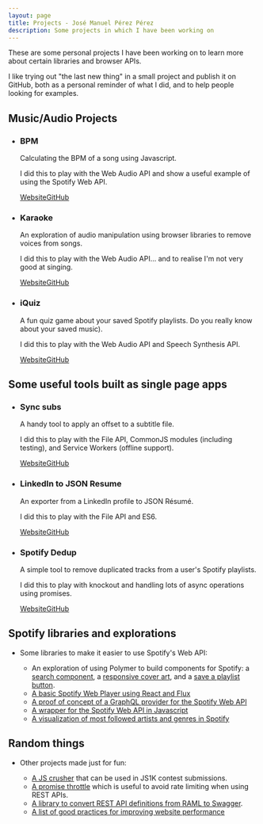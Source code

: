 ```yaml
---
layout: page
title: Projects - José Manuel Pérez Pérez
description: Some projects in which I have been working on
---
```

<style>{% include projects.css %}</style>
These are some personal projects I have been working on to learn more about certain libraries and browser APIs.

I like trying out "the last new thing" in a small project and publish it on GitHub, both as a personal reminder of what I did, and to help people looking for examples.

<h2>Music/Audio Projects</h2>
<ul class="projects">
  <li>
    <h3>BPM</h3>
    <div class="description">
      <p>Calculating the BPM of a song using Javascript.</p>
      <p>I did this to play with the Web Audio API and show a useful example of using the Spotify Web API.</p>
      <div class="project-links"><a href="https://jmperezperez.com/beats-audio-api/">Website</a><a href="https://github.com/JMPerez/beats-audio-api">GitHub</a></div>
    </div>
  </li>
  <li>
    <h3>Karaoke</h3>
    <div class="description">
      <p>An exploration of audio manipulation using browser libraries to remove voices from songs.</p>
      <p>I did this to play with the Web Audio API... and to realise I'm not very good at singing.</p>
      <div class="project-links"><a href="https://jmperezperez.com/karaoke/">Website</a><a href="https://github.com/JMPerez/karaoke">GitHub</a></div>
    </div>
  </li>
  <li>
    <h3>iQuiz</h3>
    <div class="description">
      <p>A fun quiz game about your saved Spotify playlists. Do you really know about your saved music).</p>
      <p>I did this to play with the Web Audio API and Speech Synthesis API.</p>
      <div class="project-links"><a href="https://jmperezperez.com/spotify-iquiz/">Website</a><a href="https://github.com/JMPerez/spotify-iquiz">GitHub</a></div>
    </div>
  </li>
</ul>

<h2>Some useful tools built as single page apps</h2>
<ul class="projects">
  <li>
    <h3>Sync subs</h3>
    <div class="description">
      <p>A handy tool to apply an offset to a subtitle file.</p>
      <p>I did this to play with the File API, CommonJS modules (including testing), and Service Workers (offline support).</p>
      <div class="project-links"><a href="https://jmperezperez.com/sync-subs/">Website</a><a href="https://github.com/JMPerez/sync-subs">GitHub</a></div>
    </div>
  </li>
  <li>
    <h3>LinkedIn to JSON Resume</h3>
    <div class="description">
      <p>An exporter from a LinkedIn profile to JSON Résumé.</p>
      <p>I did this to play with the File API and ES6.</p>
      <div class="project-links"><a href="https://jmperezperez.com/linkedin-to-json-resume/">Website</a><a href="https://github.com/JMPerez/linkedin-to-json-resume">GitHub</a></div>
    </div>
  </li>
  <li>
    <h3>Spotify Dedup</h3>
    <div class="description">
      <p>A simple tool to remove duplicated tracks from a user's Spotify playlists.</p>
      <p>I did this to play with knockout and handling lots of async operations using promises.</p>
      <div class="project-links"><a href="https://jmperezperez.com/spotify-dedup/">Website</a><a href="https://github.com/JMPerez/spotify-dedup">GitHub</a></div>
    </div>
  </li>
</ul>

<h2>Spotify libraries and explorations</h2>
<ul class="projects">
  <li class="project-full">
    <p>Some libraries to make it easier to use Spotify's Web API:</p>
    <ul>
      <li>An exploration of using Polymer to build components for Spotify: a <a href="https://github.com/JMPerez/spotify-search">search component</a>, a <a href="https://github.com/JMPerez/spotify-coverart">responsive cover art</a>, and a <a href="https://github.com/JMPerez/spotify-save-as-playlist">save a playlist button</a>.</li>
      <li><a href="https://github.com/JMPerez/thirtiflux">A basic Spotify Web Player using React and Flux</a></li>
      <li><a href="https://github.com/JMPerez/spotify-web-api-graphql">A proof of concept of a GraphQL provider for the Spotify Web API</a></li>
      <li><a href="https://github.com/JMPerez/spotify-web-api-js">A wrapper for the Spotify Web API in Javascript</a></li>
      <li><a href="https://github.com/JMPerez/spotify-most-followed-popular-artists-genres">A visualization of most followed artists and genres in Spotify</a></li>
    </ul>
  </li>
</ul>

<h2>Random things</h2>
<ul class="projects">
  <li class="project-full">
    <p>Other projects made just for fun:</p>
    <ul>
      <li><a href="https://github.com/JMPerez/js-crusher">A JS crusher</a> that can be used in JS1K contest submissions.</li>
      <li><a href="https://github.com/JMPerez/promise-throttle">A promise throttle</a> which is useful to avoid rate limiting when using REST APIs.</li>
      <li><a href="https://github.com/JMPerez/raml2swagger">A library to convert REST API definitions from RAML to Swagger</a>.
      <li><a href="https://github.com/JMPerez/wpo-book">A list of good practices for improving website performance</a></li>
    </ul>
  </li>
</ul>
